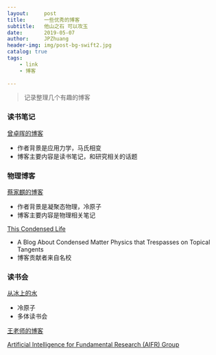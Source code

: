 ```yaml
---
layout:     post
title:      一些优秀的博客
subtitle:   他山之石 可以攻玉
date:       2019-05-07
author:     JPZhuang
header-img: img/post-bg-swift2.jpg
catalog: true
tags:
    - link
    - 博客
    
---
```



> 记录整理几个有趣的博客


### 读书笔记

 [曾卓晖的博客](http://joephysworld.com/tags/) 

- 作者背景是应用力学，马氏相变
- 博客主要内容是读书笔记，和研究相关的话题

### 物理博客

 [蔡家麒的博客](https://physcai.com/) 

- 作者背景是凝聚态物理，冷原子
- 博客主要内容是物理相关笔记


 [This Condensed Life](https://thiscondensedlife.wordpress.com/about/) 

- A Blog About Condensed Matter Physics that Trespasses on Topical Tangents
- 博客贡献者来自名校

 
### 读书会

 [从冰上的水](https://phyer219.github.io/) 

- 冷原子
- 多体读书会


 [王老师的博客](http://blog.udn.com/dawweiwang/article) 
 
 [Artificial Intelligence for Fundamental Research (AIFR) Group](http://w3.phys.nthu.edu.tw/~aicmt/index.html) 


 
